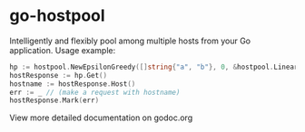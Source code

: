 go-hostpool
===========

Intelligently and flexibly pool among multiple hosts from your Go application.
Usage example:

```go
hp := hostpool.NewEpsilonGreedy([]string{"a", "b"}, 0, &hostpool.LinearEpsilonValueCalculator{})
hostResponse := hp.Get()
hostname := hostResponse.Host()
err := _ // (make a request with hostname)
hostResponse.Mark(err)
```

View more detailed documentation on godoc.org
